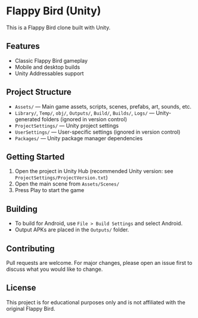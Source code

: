 # Flappy Bird (Unity)

This is a Flappy Bird clone built with Unity.

## Features
- Classic Flappy Bird gameplay
- Mobile and desktop builds
- Unity Addressables support

## Project Structure
- `Assets/` — Main game assets, scripts, scenes, prefabs, art, sounds, etc.
- `Library/`, `Temp/`, `obj/`, `Outputs/`, `Build/`, `Builds/`, `Logs/` — Unity-generated folders (ignored in version control)
- `ProjectSettings/` — Unity project settings
- `UserSettings/` — User-specific settings (ignored in version control)
- `Packages/` — Unity package manager dependencies

## Getting Started
1. Open the project in Unity Hub (recommended Unity version: see `ProjectSettings/ProjectVersion.txt`)
2. Open the main scene from `Assets/Scenes/`
3. Press Play to start the game

## Building
- To build for Android, use `File > Build Settings` and select Android.
- Output APKs are placed in the `Outputs/` folder.

## Contributing
Pull requests are welcome. For major changes, please open an issue first to discuss what you would like to change.

## License
This project is for educational purposes only and is not affiliated with the original Flappy Bird.
